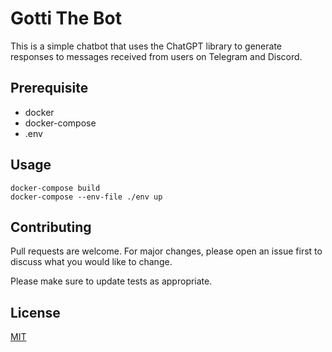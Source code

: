 # Gotti The Bot

This is a simple chatbot that uses the ChatGPT library to generate responses to messages received from users on Telegram and Discord.

## Prerequisite

- docker
- docker-compose
- .env

## Usage

```
docker-compose build
docker-compose --env-file ./env up
```

## Contributing

Pull requests are welcome. For major changes, please open an issue first
to discuss what you would like to change.

Please make sure to update tests as appropriate.

## License

[MIT](https://choosealicense.com/licenses/mit/)
